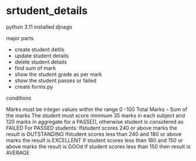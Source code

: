 # srtudent_details
python 3.11
installed 
djnago

major parts 
*   create student detils
*   update student details
*   delete student details
*    find sum of mark
*    show the student grade as per mark
*    show the student passes or failed
*    create forms.py

conditions

Marks must be integer values within the range 0 -100
Total Marks – Sum of the marks
The student must score minimum 35 marks in each subject and
120 marks in aggregate for a PASSED, otherwise student is considered as FAILED
For PASSED students:
Ifstudent scores 240 or above marks the result is OUTSTANDING
Ifstudent scores less than 240 and 180 or above marks the result is EXCELLENT
If student scores less than 180 and 150 or above marks the result is GOOd
If student scores less than 150 then result is AVERAGE


